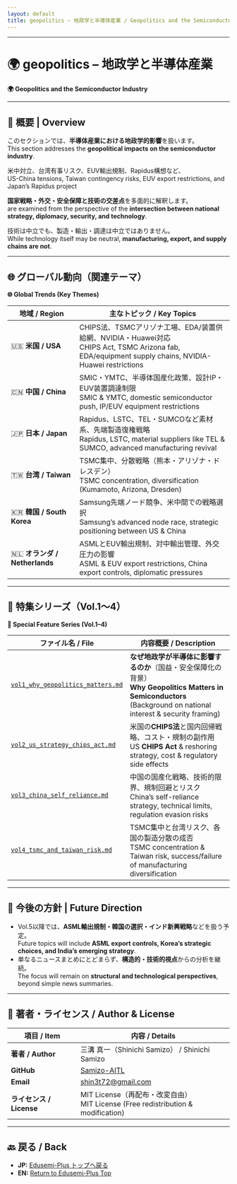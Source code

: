```yaml
---
layout: default
title: geopolitics – 地政学と半導体産業 / Geopolitics and the Semiconductor Industry
---
```


---

# 🌍 geopolitics – 地政学と半導体産業  
**🌍 Geopolitics and the Semiconductor Industry**  

---

## 🧭 概要 | Overview

このセクションでは、**半導体産業における地政学的影響**を扱います。  
This section addresses the **geopolitical impacts on the semiconductor industry**.  

米中対立、台湾有事リスク、EUV輸出規制、Rapidus構想など、  
US-China tensions, Taiwan contingency risks, EUV export restrictions, and Japan’s Rapidus project  

**国家戦略・外交・安全保障と技術の交差点**を多面的に解釈します。  
are examined from the perspective of the **intersection between national strategy, diplomacy, security, and technology**.  

技術は中立でも、製造・輸出・調達は中立ではありません。  
While technology itself may be neutral, **manufacturing, export, and supply chains are not**.  

---

## 🌐 グローバル動向（関連テーマ）  
**🌐 Global Trends (Key Themes)**

| 地域 / Region | 主なトピック / Key Topics |
|---------------|---------------------------|
| 🇺🇸 **米国 / USA** | CHIPS法、TSMCアリゾナ工場、EDA/装置供給網、NVIDIA・Huawei対応<br>CHIPS Act, TSMC Arizona fab, EDA/equipment supply chains, NVIDIA-Huawei restrictions |
| 🇨🇳 **中国 / China** | SMIC・YMTC、半導体国産化政策、設計IP・EUV装置調達制限<br>SMIC & YMTC, domestic semiconductor push, IP/EUV equipment restrictions |
| 🇯🇵 **日本 / Japan** | Rapidus、LSTC、TEL・SUMCOなど素材系、先端製造復権戦略<br>Rapidus, LSTC, material suppliers like TEL & SUMCO, advanced manufacturing revival |
| 🇹🇼 **台湾 / Taiwan** | TSMC集中、分散戦略（熊本・アリゾナ・ドレスデン）<br>TSMC concentration, diversification (Kumamoto, Arizona, Dresden) |
| 🇰🇷 **韓国 / South Korea** | Samsung先端ノード競争、米中間での戦略選択<br>Samsung’s advanced node race, strategic positioning between US & China |
| 🇳🇱 **オランダ / Netherlands** | ASMLとEUV輸出規制、対中輸出管理、外交圧力の影響<br>ASML & EUV export restrictions, China export controls, diplomatic pressures |

---

## 📘 特集シリーズ（Vol.1〜4）  
**📘 Special Feature Series (Vol.1–4)**

| ファイル名 / File | 内容概要 / Description |
|-------------------|------------------------|
| [`vol1_why_geopolitics_matters.md`](./vol1_why_geopolitics_matters.md) | **なぜ地政学が半導体に影響するのか**（国益・安全保障化の背景）<br>**Why Geopolitics Matters in Semiconductors** (Background on national interest & security framing) |
| [`vol2_us_strategy_chips_act.md`](./vol2_us_strategy_chips_act.md) | 米国の**CHIPS法**と国内回帰戦略、コスト・規制の副作用<br>US **CHIPS Act** & reshoring strategy, cost & regulatory side effects |
| [`vol3_china_self_reliance.md`](./vol3_china_self_reliance.md) | 中国の国産化戦略、技術的限界、規制回避とリスク<br>China’s self-reliance strategy, technical limits, regulation evasion risks |
| [`vol4_tsmc_and_taiwan_risk.md`](./vol4_tsmc_and_taiwan_risk.md) | TSMC集中と台湾リスク、各国の製造分散の成否<br>TSMC concentration & Taiwan risk, success/failure of manufacturing diversification |

---

## 📌 今後の方針 | Future Direction

- Vol.5以降では、**ASML輸出規制・韓国の選択・インド新興戦略**などを扱う予定。  
  Future topics will include **ASML export controls, Korea’s strategic choices, and India’s emerging strategy**.  
- 単なるニュースまとめにとどまらず、**構造的・技術的視点**からの分析を継続。  
  The focus will remain on **structural and technological perspectives**, beyond simple news summaries.

---

## 👤 著者・ライセンス / Author & License

| **項目 / Item** | **内容 / Details** |
|-----------------|--------------------|
| **著者 / Author** | 三溝 真一（Shinichi Samizo） / Shinichi Samizo |
| **GitHub** | [Samizo-AITL](https://github.com/Samizo-AITL) |
| **Email** | [shin3t72@gmail.com](mailto:shin3t72@gmail.com) |
| **ライセンス / License** | MIT License（再配布・改変自由）<br>MIT License (Free redistribution & modification) |

---

## 🔙 戻る / Back
- **JP:** [Edusemi-Plus トップへ戻る](https://samizo-aitl.github.io/Edusemi-Plus/index.html)  
- **EN:** [Return to Edusemi-Plus Top](https://samizo-aitl.github.io/Edusemi-Plus/index.html)
